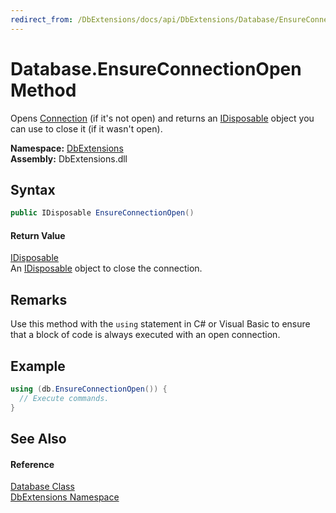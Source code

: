 ```yaml
---
redirect_from: /DbExtensions/docs/api/DbExtensions/Database/EnsureConnectionOpen.html
---
```


Database.EnsureConnectionOpen Method
====================================
Opens [Connection][1] (if it's not open) and returns an [IDisposable][2] object you can use to close it (if it wasn't open).
  
**Namespace:** [DbExtensions][3]  
**Assembly:** DbExtensions.dll

Syntax
------

```csharp
public IDisposable EnsureConnectionOpen()
```

#### Return Value
[IDisposable][2]  
An [IDisposable][2] object to close the connection.

Remarks
-------
Use this method with the `using` statement in C# or Visual Basic to ensure that a block of code is always executed with an open connection.

Example
-------

```csharp
using (db.EnsureConnectionOpen()) {
  // Execute commands.
}
```


See Also
--------

#### Reference
[Database Class][4]  
[DbExtensions Namespace][3]  

[1]: Connection.md
[2]: https://learn.microsoft.com/dotnet/api/system.idisposable
[3]: ../README.md
[4]: README.md